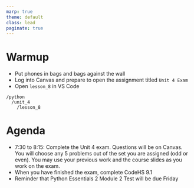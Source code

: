 ```yaml
---
marp: true
theme: default
class: lead
paginate: true
---
```


<!-- headingDivider: 1 -->
<!-- backgroundColor: black -->
<!-- class: invert -->

# Warmup

- Put phones in bags and bags against the wall
- Log into Canvas and prepare to open the assignment titled `Unit 4 Exam`
- Open `lesson_8` in VS Code
```text
/python
  /unit_4
    /lesson_8
```

# Agenda

- 7:30 to 8:15: Complete the Unit 4 exam.  Questions will be on Canvas.  You will choose any 5 problems out of the set you are assigned (odd or even). You may use your previous work and the course slides as you work on the exam.
- When you have finished the exam, complete CodeHS 9.1
- Reminder that Python Essentials 2 Module 2 Test will be due Friday
